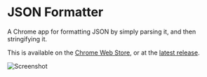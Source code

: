 # JSON Formatter
A Chrome app for formatting JSON by simply parsing it, and then stringifying it.

This is available on the [Chrome Web Store](https://chrome.google.com/webstore/detail/json-formatter/jofcbndmnngbfjhflkaaaiobdjcpbpki), or at the [latest release](https://github.com/jackdalton/json-formatter/releases/latest).

![Screenshot](https://lh3.googleusercontent.com/QA8itgy_DjmjDLsj7-RuHF6_MW0rRjHfyRA5YI7sX8-gKG2JghTGELyFIcagVwX7b4m6V5NY=s640-h400-e365-rw)
